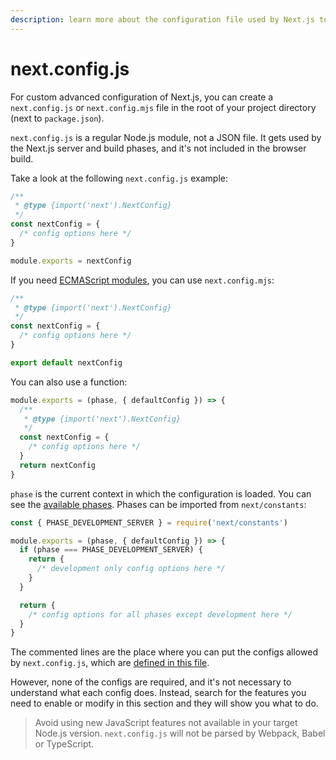 ```yaml
---
description: learn more about the configuration file used by Next.js to handle your application.
---
```


# next.config.js

For custom advanced configuration of Next.js, you can create a `next.config.js` or `next.config.mjs` file in the root of your project directory (next to `package.json`).

`next.config.js` is a regular Node.js module, not a JSON file. It gets used by the Next.js server and build phases, and it's not included in the browser build.

Take a look at the following `next.config.js` example:

```js
/**
 * @type {import('next').NextConfig}
 */
const nextConfig = {
  /* config options here */
}

module.exports = nextConfig
```

If you need [ECMAScript modules](https://nodejs.org/api/esm.html), you can use `next.config.mjs`:

```js
/**
 * @type {import('next').NextConfig}
 */
const nextConfig = {
  /* config options here */
}

export default nextConfig
```

You can also use a function:

```js
module.exports = (phase, { defaultConfig }) => {
  /**
   * @type {import('next').NextConfig}
   */
  const nextConfig = {
    /* config options here */
  }
  return nextConfig
}
```

`phase` is the current context in which the configuration is loaded. You can see the [available phases](https://github.com/vercel/next.js/blob/canary/packages/next/shared/lib/constants.ts#L1-L4). Phases can be imported from `next/constants`:

```js
const { PHASE_DEVELOPMENT_SERVER } = require('next/constants')

module.exports = (phase, { defaultConfig }) => {
  if (phase === PHASE_DEVELOPMENT_SERVER) {
    return {
      /* development only config options here */
    }
  }

  return {
    /* config options for all phases except development here */
  }
}
```

The commented lines are the place where you can put the configs allowed by `next.config.js`, which are [defined in this file](https://github.com/vercel/next.js/blob/canary/packages/next/server/config-shared.ts#L68).

However, none of the configs are required, and it's not necessary to understand what each config does. Instead, search for the features you need to enable or modify in this section and they will show you what to do.

> Avoid using new JavaScript features not available in your target Node.js version. `next.config.js` will not be parsed by Webpack, Babel or TypeScript.

